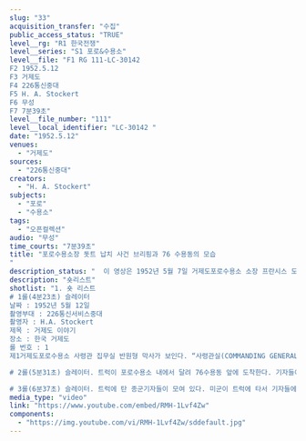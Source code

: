 ```yaml
---
slug: "33"
acquisition_transfer: "수집"
public_access_status: "TRUE"
level__rg: "R1 한국전쟁"
level__series: "S1 포로&수용소"
level__file: "F1 RG 111-LC-30142 
F2 1952.5.12
F3 거제도
F4 226통신중대
F5 H. A. Stockert
F6 무성
F7 7분39초"
level__file_number: "111"
level__local_identifier: "LC-30142 "
date: "1952.5.12"
venues: 
  - "거제도"
sources: 
  - "226통신중대"
creators: 
  - "H. A. Stockert"
subjects: 
  - "포로"
  - "수용소"
tags: 
  - "오픈컬렉션"
audio: "무성"
time_courts: "7분39초"
title: "포로수용소장 돗트 납치 사건 브리핑과 76 수용동의 모습
"
description_status: "  이 영상은 1952년 5월 7일 거제도포로수용소 소장 프란시스 도드의 납치 사건 직후 국내외 언론사들에게 브리핑하는 장면이고 76수용동 현장을 방문하는 내용이다. 수용소사령부는 사건 발생 직후부터 76수용동에 감금된 도드 소장의 상황, 콜슨 준장의 각서 등을 언론사에 알리고 현장을 방문하도록 허락했다. 특히 포로수용소 소장의 납치 사건은 전 세계에 알려지면서 거제도포로수용소가 중요한 이슈로 등장하게 되었다."
description: "숏리스트"
shotlist: "1. 숏 리스트
# 1롤(4분23초) 슬레이터 
날짜 : 1952년 5월 12일
촬영부대 : 226통신서비스중대
촬영자 : H.A. Stockert
제목 : 거제도 이야기
장소 : 한국 거제도
롤 번호 : 1
제1거제도포로수용소 사령관 집무실 반원형 막사가 보인다. “사령관실(COMMANDING GENERAL)” 현판이 클로즈업되고 있다. 사령관실에서 기자들과 회견이 진행되고 있다. (5분01초) 기자회견 끝난 뒤 기자들이 밖으로 나온다. 기자들이 트럭에 탑승하고 있다. 

# 2롤(5분31초) 슬레이터. 트럭이 포로수용소 내에서 달려 76수용동 앞에 도착한다. 기자들이 트럭에서 76수용동을 촬영한다. (6분) 76수용동 앞에 미군경비병이 지키고 그 안으로 북한인민군 포로들이 서성이고 있다. (6분13초) “조선인민군 및 중화인민지원군 포로대표단의 구성과 그의 자유로운 활동을 보장한 (미륙군준장 따트, 미륙군준장 콜손)” 현수막이 철조망에 걸려 있다. 철조망 안으로 포로들이 모여 있다. (6분21초) 앞의 현수막 내용을 영문으로 걸려 있고 “76수용동 94헌병대대(COMP 76 94TH MP BN)”라는 간판이 세워져 있다. 그 철조망 안에서 포로들이 목욕하고 있다. 이어서 수용동 번호와 현수막을 클로즈업하고 있다. (6분35초) 미군이 마이크를 들고 설명하고 있다.

# 3롤(6분37초) 슬레이터. 트럭에 탄 종군기자들이 모여 있다. 미군이 트럭에 타서 기자들에 설명하고 있다. 76수용동 앞에서 미군 장교가 종군기자들에게 수용소 소장 도트 납치 사건을 설명하고 있다. 종군기자가 76수용동을 촬영하면서 카메라 촬영병을 바라보고 웃는다."
media_type: "video"
link: "https://www.youtube.com/embed/RMH-1Lvf4Zw"
components: 
  - "https://img.youtube.com/vi/RMH-1Lvf4Zw/sddefault.jpg"
---
```

